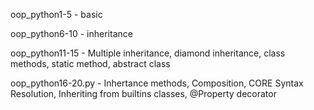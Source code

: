 
oop_python1-5 - basic

oop_python6-10 - inheritance

oop_python11-15 - Multiple inheritance, diamond inheritance, class methods, static method, abstract class

oop_python16-20.py - Inhertance methods, Composition, CORE Syntax Resolution, Inheriting from builtins classes, @Property decorator
